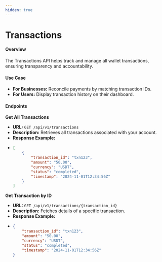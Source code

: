 ```yaml
---
hidden: true
---
```


# Transactions

#### Overview

The Transactions API helps track and manage all wallet transactions, ensuring transparency and accountability.

#### Use Case

* **For Businesses:** Reconcile payments by matching transaction IDs.
* **For Users:** Display transaction history on their dashboard.

#### Endpoints

**Get All Transactions**

* **URL:** `GET /api/v1/transactions`
* **Description:** Retrieves all transactions associated with your account.
* **Response Example:**
* ```json
  [
      {
          "transaction_id": "txn123",
          "amount": "50.00",
          "currency": "USDT",
          "status": "completed",
          "timestamp": "2024-11-01T12:34:56Z"
      }
  ]
  ```

**Get Transaction by ID**

* **URL:** `GET /api/v1/transactions/{transaction_id}`
* **Description:** Fetches details of a specific transaction.
* **Response Example:**
* ```json
  {
      "transaction_id": "txn123",
      "amount": "50.00",
      "currency": "USDT",
      "status": "completed",
      "timestamp": "2024-11-01T12:34:56Z"
  }
  ```
